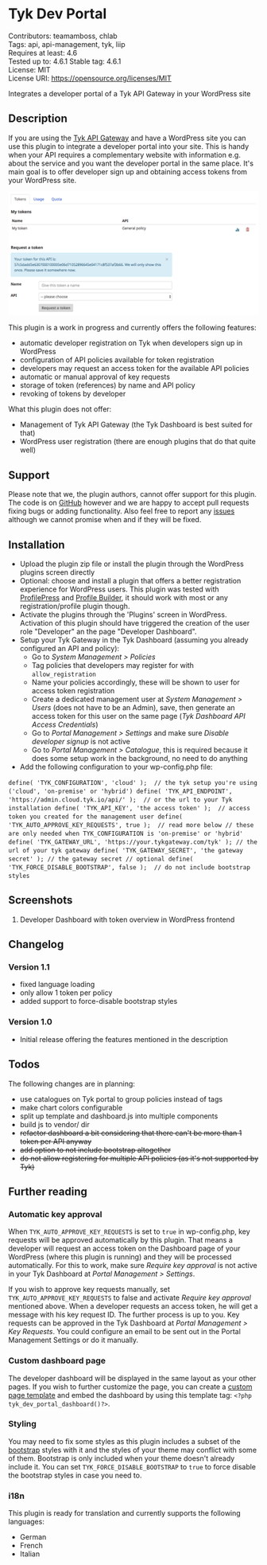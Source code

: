 # Tyk Dev Portal

Contributors: teamamboss, chlab		
Tags: api, api-management, tyk, liip		
Requires at least: 4.6 		
Tested up to: 4.6.1	
Stable tag: 4.6.1	
License: MIT										
License URI: https://opensource.org/licenses/MIT

Integrates a developer portal of a Tyk API Gateway in your WordPress site

## Description

If you are using the [Tyk API Gateway](http://www.tyk.io) and have a WordPress site you can use this plugin to integrate a developer portal into your site. This is handy when your API requires a complementary website with information e.g. about the service and you want the developer portal in the same place. It's main goal is to offer developer sign up and obtaining access tokens from your WordPress site.

![Screenshot 1](./screenshot-1.png)

This plugin is a work in progress and currently offers the following features:

* automatic developer registration on Tyk when developers sign up in WordPress
* configuration of API policies available for token registration
* developers may request an access token for the available API policies
* automatic or manual approval of key requests
* storage of token (references) by name and API policy
* revoking of tokens by developer

What this plugin does not offer:

* Management of Tyk API Gateway (the Tyk Dashboard is best suited for that)
* WordPress user registration (there are enough plugins that do that quite well)

## Support

Please note that we, the plugin authors, cannot offer support for this plugin. The code is on [GitHub](https://github.com/liip/wp-tyk-dev-portal) however and we are happy to accept pull requests fixing bugs or adding functionality. Also feel free to report any [issues](https://github.com/liip/wp-tyk-dev-portal/issues) although we cannot promise when and if they will be fixed.

## Installation

* Upload the plugin zip file or install the plugin through the WordPress plugins screen directly
* Optional: choose and install a plugin that offers a better registration experience for WordPress users. This plugin was tested with [ProfilePress](https://wordpress.org/plugins/ppress/) and [Profile Builder](https://wordpress.org/plugins/profile-builder/), it should work with most or any registration/profile plugin though.
* Activate the plugins through the 'Plugins' screen in WordPress. Activation of this plugin should have triggered the creation of the user role "Developer" an the page "Developer Dashboard".
* Setup your Tyk Gateway in the Tyk Dashboard (assuming you already configured an API and policy):
	* Go to *System Management > Policies*
	* Tag policies that developers may register for with `allow_registration`
	* Name your policies accordingly, these will be shown to user for access token registration
	* Create a dedicated management user at *System Management > Users* (does not have to be an Admin), save, then generate an access
	token for this user on the same page (*Tyk Dashboard API Access Credentials*)
	* Go to *Portal Management > Settings* and make sure *Disable developer signup* is not active
	* Go to *Portal Management > Catalogue*, this is required because it does some setup work in the background, no need to do anything
* Add the following configuration to your wp-config.php file:


`
define( 'TYK_CONFIGURATION', 'cloud' );  // the tyk setup you're using ('cloud', 'on-premise' or 'hybrid')
define( 'TYK_API_ENDPOINT', 'https://admin.cloud.tyk.io/api/' );  // or the url to your Tyk installation
define( 'TYK_API_KEY', 'the access token' );  // access token you created for the management user
define( 'TYK_AUTO_APPROVE_KEY_REQUESTS', true );  // read more below
// these are only needed when TYK_CONFIGURATION is 'on-premise' or 'hybrid'
define( 'TYK_GATEWAY_URL', 'https://your.tykgateway.com/tyk' ); // the url of your tyk gateway
define( 'TYK_GATEWAY_SECRET', 'the gateway secret' ); // the gateway secret
// optional
define( 'TYK_FORCE_DISABLE_BOOTSTRAP', false );  // do not include bootstrap styles
`

## Screenshots

1. Developer Dashboard with token overview in WordPress frontend

## Changelog

### Version 1.1

* fixed language loading
* only allow 1 token per policy
* added support to force-disable bootstrap styles

### Version 1.0

* Initial release offering the features mentioned in the description

## Todos

The following changes are in planning:

* use catalogues on Tyk portal to group policies instead of tags
* make chart colors configurable
* split up template and dashboard.js into multiple components
* build js to vendor/ dir
* ~~refactor dashboard a bit considering that there can't be more than 1 token per API anyway~~
* ~~add option to not include bootstrap altogether~~
* ~~do not allow registering for multiple API policies (as it's not supported by Tyk)~~

## Further reading

### Automatic key approval

When `TYK_AUTO_APPROVE_KEY_REQUESTS` is set to `true` in wp-config.php, key requests will be approved automatically by this plugin. That means a developer will request an access token on the Dashboard page of your WordPress (where this plugin is running) and they will be processed automatically. For this to work, make sure *Require key approval* is not active in your Tyk Dashboard at *Portal Management > Settings*.

If you wish to approve key requests manually, set `TYK_AUTO_APPROVE_KEY_REQUESTS` to false and activate *Require key approval* mentioned above. When a developer requests an access token, he will get a message with his key request ID. The further process is up to you. Key requests can be approved in the Tyk Dashboard at *Portal Management > Key Requests*. You could configure an email to be sent out in the Portal Management Settings or do it manually.

### Custom dashboard page

The developer dashboard will be displayed in the same layout as your other pages. If you wish to further customize the page, you can create a [custom page template](https://developer.wordpress.org/themes/template-files-section/page-template-files/page-templates/) and embed the dashboard by using this template tag: `<?php tyk_dev_portal_dashboard()?>`.

### Styling

You may need to fix some styles as this plugin includes a subset of the [bootstrap](http://www.getbootstrap.com) styles with it and the styles of your theme may conflict with some of them. Bootstrap is only included when your theme doesn't already include it. You can set `TYK_FORCE_DISABLE_BOOTSTRAP` to `true` to force disable the bootstrap styles in case you need to.

### i18n

This plugin is ready for translation and currently supports the following languages:

* German
* French
* Italian